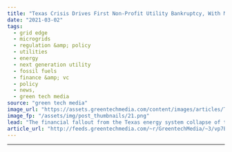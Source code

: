 ```yaml
---
title: "Texas Crisis Drives First Non-Profit Utility Bankruptcy, With More Fallout Expected"
date: "2021-03-02"
tags: 
  - grid edge
  - microgrids
  - regulation &amp; policy
  - utilities
  - energy
  - next generation utility
  - fossil fuels
  - finance &amp; vc
  - policy
  - news,
  - green tech media
source: "green tech media"
image_url: "https://assets.greentechmedia.com/content/images/articles/Texas_snow_license_plate_jumper_cables_XL.jpg"
image_fp: "/assets/img/post_thumbnails/21.png"
lead: "The financial fallout from the Texas energy system collapse of two weeks ago has begun. And with tens of billions of dollars in energy costs yet to be settled from a week of sky-high wholesale electricity prices in the midst of a breakdown of the sta ..."
article_url: "http://feeds.greentechmedia.com/~r/GreentechMedia/~3/vp7EJ-vaucU/texas-crisis-drives-first-public-power-bankruptcy-with-more-fallout-expected"
---
```


---

